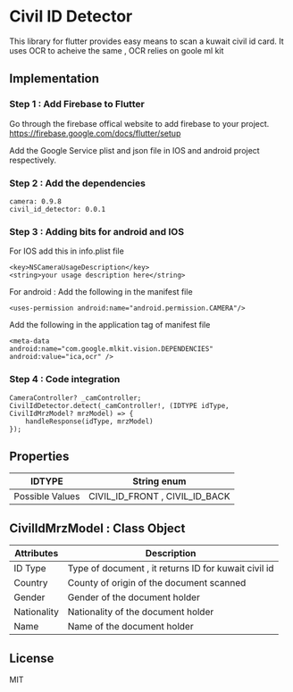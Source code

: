 # Civil ID Detector
This library for flutter provides easy means to scan a kuwait civil id card.
It uses OCR to acheive the same , OCR relies on goole ml kit

## Implementation

### Step 1 : Add Firebase to Flutter
Go through the firebase offical website to add firebase to your project.
https://firebase.google.com/docs/flutter/setup

Add the Google Service plist and json file in IOS and android project respectively.

### Step 2 : Add the dependencies
```
camera: 0.9.8
civil_id_detector: 0.0.1
```

### Step 3 : Adding bits for android and IOS
For IOS add this in info.plist file
```
<key>NSCameraUsageDescription</key>
<string>your usage description here</string>
```


For android :
Add the following in the manifest file
```
<uses-permission android:name="android.permission.CAMERA"/>
```

Add the following in the application tag of manifest file
```
<meta-data
android:name="com.google.mlkit.vision.DEPENDENCIES"
android:value="ica,ocr" />
```


### Step 4 : Code integration

```
CameraController? _camController;
CivilIdDetector.detect(_camController!, (IDTYPE idType, CivilIdMrzModel? mrzModel) => {
    handleResponse(idType, mrzModel)
});
```

## Properties
IDTYPE | String enum
--- | ---
Possible Values | CIVIL_ID_FRONT , CIVIL_ID_BACK

## CivilIdMrzModel  : Class Object
Attributes | Description
--- | ---
ID Type | Type of document , it returns ID for kuwait civil id
Country | County of origin of the document scanned
Gender | Gender of the document holder
Nationality | Nationality of the document holder
Name | Name of the document holder



## License

MIT
